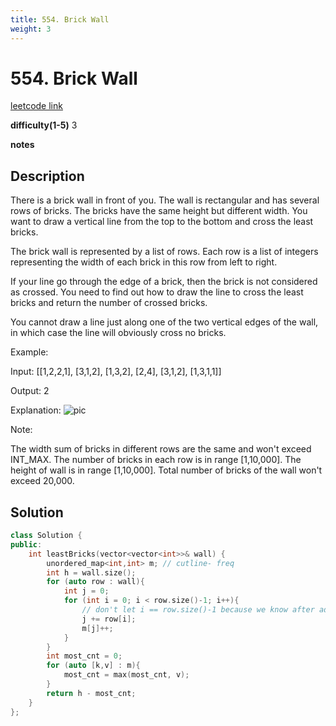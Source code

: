 ```yaml
---
title: 554. Brick Wall
weight: 3
---
```

# 554. Brick Wall
[leetcode link](https://leetcode.com/problems/brick-wall/)

**difficulty(1-5)** 
3

**notes**   


## Description
There is a brick wall in front of you. The wall is rectangular and has several rows of bricks. The bricks have the same height but different width. You want to draw a vertical line from the top to the bottom and cross the least bricks.

The brick wall is represented by a list of rows. Each row is a list of integers representing the width of each brick in this row from left to right.

If your line go through the edge of a brick, then the brick is not considered as crossed. You need to find out how to draw the line to cross the least bricks and return the number of crossed bricks.

You cannot draw a line just along one of the two vertical edges of the wall, in which case the line will obviously cross no bricks.

 

Example:

Input: [[1,2,2,1],
        [3,1,2],
        [1,3,2],
        [2,4],
        [3,1,2],
        [1,3,1,1]]

Output: 2

Explanation: 
![pic](https://assets.leetcode.com/uploads/2018/10/12/brick_wall.png)

Note:

The width sum of bricks in different rows are the same and won't exceed INT_MAX.
The number of bricks in each row is in range [1,10,000]. The height of wall is in range [1,10,000]. Total number of bricks of the wall won't exceed 20,000.

## Solution

```c++
class Solution {
public:
    int leastBricks(vector<vector<int>>& wall) {
        unordered_map<int,int> m; // cutline- freq
        int h = wall.size();
        for (auto row : wall){
            int j = 0;
            for (int i = 0; i < row.size()-1; i++){ 
                // don't let i == row.size()-1 because we know after adding last brick, the sum will become width.
                j += row[i];                
                m[j]++;
            }
        }
        int most_cnt = 0;
        for (auto [k,v] : m){
            most_cnt = max(most_cnt, v);
        }
        return h - most_cnt;
    }
};
```



